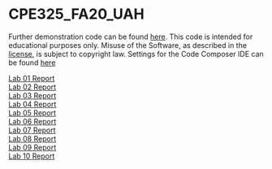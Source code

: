 # CPE325_FA20_UAH
Further demonstration code can be found [here](https://github.com/uah-lacasa/CPE325_MSP430f5529). This code is intended for educational purposes only. Misuse of the Software, as described in the [license](LICENSE), is subject to copyright law. Settings for the Code Composer IDE can be found [here](CCS_Settings)

[Lab 01 Report](Course_Files/Reports/Thornton_David_Lab_01_Report.pdf) </br>
[Lab 02 Report](Course_Files/Reports/Thornton_David_Lab_02_Report.pdf) </br>
[Lab 03 Report](Course_Files/Reports/Thornton_David_Lab_03_Report.pdf) </br>
[Lab 04 Report](Course_Files/Reports/Thornton_David_Lab_04_Report.pdf) </br>
[Lab 05 Report](Course_Files/Reports/Thornton_David_Lab_05_Report.pdf) </br>
[Lab 06 Report](Course_Files/Reports/Thornton_David_Lab_06_Report.pdf) </br>
[Lab 07 Report](Course_Files/Reports/Thornton_David_Lab_07_Report.pdf) </br>
[Lab 08 Report](Course_Files/Reports/Thornton_David_Lab_08_Report.pdf) </br>
[Lab 09 Report](Course_Files/Reports/Thornton_David_Lab_09_Report.pdf) </br>
[Lab 10 Report](Course_Files/Reports/Thornton_David_Lab_10_Report.pdf) </br>
